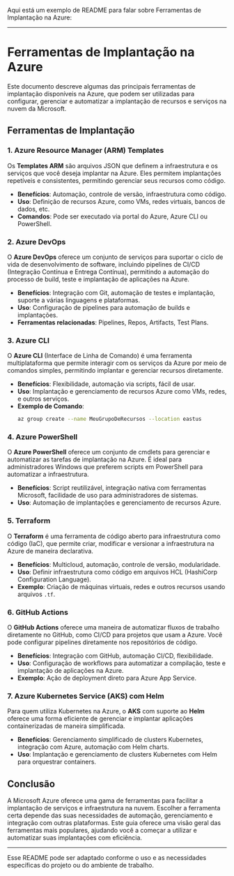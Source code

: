 Aqui está um exemplo de README para falar sobre Ferramentas de Implantação na Azure:

---

# Ferramentas de Implantação na Azure

Este documento descreve algumas das principais ferramentas de implantação disponíveis na Azure, que podem ser utilizadas para configurar, gerenciar e automatizar a implantação de recursos e serviços na nuvem da Microsoft.

## Ferramentas de Implantação

### 1. **Azure Resource Manager (ARM) Templates**
Os **Templates ARM** são arquivos JSON que definem a infraestrutura e os serviços que você deseja implantar na Azure. Eles permitem implantações repetíveis e consistentes, permitindo gerenciar seus recursos como código.

- **Benefícios**: Automação, controle de versão, infraestrutura como código.
- **Uso**: Definição de recursos Azure, como VMs, redes virtuais, bancos de dados, etc.
- **Comandos**: Pode ser executado via portal do Azure, Azure CLI ou PowerShell.

### 2. **Azure DevOps**
O **Azure DevOps** oferece um conjunto de serviços para suportar o ciclo de vida de desenvolvimento de software, incluindo pipelines de CI/CD (Integração Contínua e Entrega Contínua), permitindo a automação do processo de build, teste e implantação de aplicações na Azure.

- **Benefícios**: Integração com Git, automação de testes e implantação, suporte a várias linguagens e plataformas.
- **Uso**: Configuração de pipelines para automação de builds e implantações.
- **Ferramentas relacionadas**: Pipelines, Repos, Artifacts, Test Plans.

### 3. **Azure CLI**
O **Azure CLI** (Interface de Linha de Comando) é uma ferramenta multiplataforma que permite interagir com os serviços da Azure por meio de comandos simples, permitindo implantar e gerenciar recursos diretamente.

- **Benefícios**: Flexibilidade, automação via scripts, fácil de usar.
- **Uso**: Implantação e gerenciamento de recursos Azure como VMs, redes, e outros serviços.
- **Exemplo de Comando**:
  ```bash
  az group create --name MeuGrupoDeRecursos --location eastus
  ```

### 4. **Azure PowerShell**
O **Azure PowerShell** oferece um conjunto de cmdlets para gerenciar e automatizar as tarefas de implantação na Azure. É ideal para administradores Windows que preferem scripts em PowerShell para automatizar a infraestrutura.

- **Benefícios**: Script reutilizável, integração nativa com ferramentas Microsoft, facilidade de uso para administradores de sistemas.
- **Uso**: Automação de implantações e gerenciamento de recursos Azure.

### 5. **Terraform**
O **Terraform** é uma ferramenta de código aberto para infraestrutura como código (IaC), que permite criar, modificar e versionar a infraestrutura na Azure de maneira declarativa.

- **Benefícios**: Multicloud, automação, controle de versão, modularidade.
- **Uso**: Definir infraestrutura como código em arquivos HCL (HashiCorp Configuration Language).
- **Exemplo**: Criação de máquinas virtuais, redes e outros recursos usando arquivos `.tf`.

### 6. **GitHub Actions**
O **GitHub Actions** oferece uma maneira de automatizar fluxos de trabalho diretamente no GitHub, como CI/CD para projetos que usam a Azure. Você pode configurar pipelines diretamente nos repositórios de código.

- **Benefícios**: Integração com GitHub, automação CI/CD, flexibilidade.
- **Uso**: Configuração de workflows para automatizar a compilação, teste e implantação de aplicações na Azure.
- **Exemplo**: Ação de deployment direto para Azure App Service.

### 7. **Azure Kubernetes Service (AKS) com Helm**
Para quem utiliza Kubernetes na Azure, o **AKS** com suporte ao **Helm** oferece uma forma eficiente de gerenciar e implantar aplicações containerizadas de maneira simplificada.

- **Benefícios**: Gerenciamento simplificado de clusters Kubernetes, integração com Azure, automação com Helm charts.
- **Uso**: Implantação e gerenciamento de clusters Kubernetes com Helm para orquestrar containers.

## Conclusão
A Microsoft Azure oferece uma gama de ferramentas para facilitar a implantação de serviços e infraestrutura na nuvem. Escolher a ferramenta certa depende das suas necessidades de automação, gerenciamento e integração com outras plataformas. Este guia oferece uma visão geral das ferramentas mais populares, ajudando você a começar a utilizar e automatizar suas implantações com eficiência.

---

Esse README pode ser adaptado conforme o uso e as necessidades específicas do projeto ou do ambiente de trabalho.

